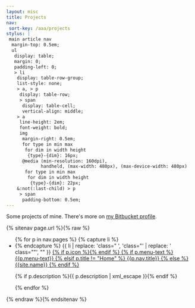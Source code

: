 ```yaml
---
layout: misc
title: Projects
nav:
 sort-key: /aaa/projects
stylus: |
 main article nav
  margin-top: 0.5em;
  ul
   display: table;
   margin: 0;
   padding-left: 0;
   > li
    display: table-row-group;
    list-style: none;
    > a, > p
     display: table-row;
     > span
      display: table-cell;
      vertical-align: middle;
    > a
     line-height: 2em;
     font-weight: bold;
     img
      margin-right: 0.5em;
      for type in min max
       for dim in width height
        {type}-{dim}: 16px;
      @media (min-resolution: 160dpi),
             handheld, (max-width: 480px), (max-device-width: 480px)
       for type in min max
        for dim in width height
         {type}-{dim}: 22px;
    &:not(:last-child) > p
     > span
      padding-bottom: 0.5em;
---
```


Some projects of mine.  There's more on
[my Bitbucket profile](http://code.s.zeid.me/).

<nav>
 {% sitenav page.url %}{% raw %}
 <ul>
 {% for p in nav.pages %}
  {% capture li %}
  <li class="{%if p.nav.current%} current{%elsif p.nav.parent%} parent{%endif%}{%if p.title == "Home"%} home{%endif%}{%if p.nav.has_children%} has-children{%endif%}">
  {% endcapture %}
  {{ li | replace: 'class=" ', 'class="' | replace: ' class=""', "" }}
   <a href="{%if p.nav.url%}{{p.nav.url|uri_escape}}{%else%}{%root%}{{p.nav.slug|uri_escape}}{%endif%}"{%if p.nav.target%} target="{{p.nav.target|xml_escape}}"{%endif%}>
    <span>{% if p.icon %}<img src="{% root %}{% if p.nav.dir != "/" %}{{ p.nav.dir | uri_escape }}{% endif %}/{{ p.icon | uri_escape }}" alt="" class="left" />{% endif %}</span>
   {% if p.menu-text %}
    <span>{{p.menu-text}}</span>
   {% elsif p.title != "Home" %}
    <span>{{p.nav.title}}</span>
   {% else %}
    <span>{{site.name}}</span>
   {% endif %}
   </a>
   <p>
    <span></span>
    <span>{% if p.description %}{{ p.description | xml_escape }}{% endif %}</span>
   </p>
  </li>
 {% endfor %}
 </ul>
 {% endraw %}{% endsitenav %}
</nav>
